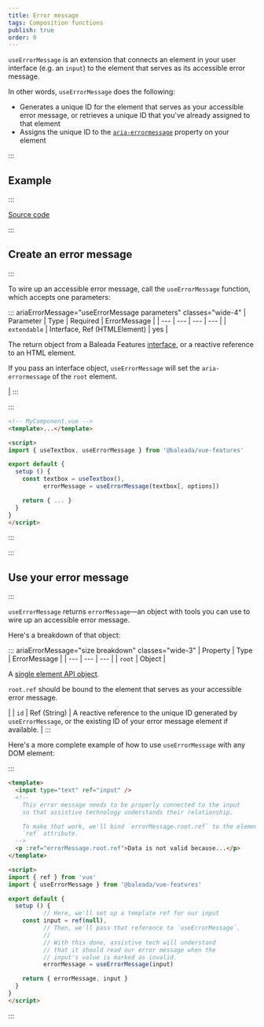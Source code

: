 ```yaml
---
title: Error message
tags: Composition functions
publish: true
order: 0
---
```


`useErrorMessage` is an extension that connects an element in your user interface (e.g. an `input`) to the element that serves as its accessible error message.

In other words, `useErrorMessage` does the following:
- Generates a unique ID for the element that serves as your accessible error message, or retrieves a unique ID that you've already assigned to that element
- Assigns the unique ID to the [`aria-errormessage`](https://www.w3.org/TR/wai-aria-1.2/#aria-errormessage) property on your element


:::
## Example
:::

[Source code](https://github.com/baleada/docs/blob/main/src/components/ExampleUseErrorMessage.vue)

<ExampleUseErrorMessage class="with-mt" />


:::
## Create an error message
:::

To wire up an accessible error message, call the `useErrorMessage` function, which accepts one parameters:

::: ariaErrorMessage="useErrorMessage parameters" classes="wide-4"
| Parameter | Type | Required | ErrorMessage |
| --- | --- | --- | --- |
| `extendable` | Interface, Ref (HTMLElement) | yes | <p>The return object from a Baleada Features [interface](/docs/features#using-functions), or a reactive reference to an HTML element.</p><p>If you pass an interface object, `useErrorMessage` will set the `aria-errormessage` of the `root` element.</p> |
:::


:::
```html
<!-- MyComponent.vue -->
<template>...</template>

<script>
import { useTextbox, useErrorMessage } from '@baleada/vue-features'

export default {
  setup () {
    const textbox = useTextbox(),
          errorMessage = useErrorMessage(textbox[, options])

    return { ... }
  }
}
</script>
```
:::


:::
## Use your error message
:::

`useErrorMessage` returns `errorMessage`—an object with tools you can use to wire up an accessible error message.

Here's a breakdown of that object:

::: ariaErrorMessage="size breakdown" classes="wide-3"
| Property | Type | ErrorMessage |
| --- | --- | --- |
| `root` | Object | <p>A [single element API object](/docs/features/element-api).</p><p>`root.ref` should be bound to the element that serves as your accessible error message.</p> |
| `id` | Ref (String) | A reactive reference to the unique ID generated by `useErrorMessage`, or the existing ID of your error message element if available. |
:::


Here's a more complete example of how to use `useErrorMessage` with any DOM element:

:::
```html
<template>
  <input type="text" ref="input" />
  <!--
    This error message needs to be properly connected to the input
    so that assistive technology understands their relationship.

    To make that work, we'll bind `errorMessage.root.ref` to the element's
    `ref` attribute.
  -->
  <p :ref="errorMessage.root.ref">Data is not valid because...</p>
</template>

<script>
import { ref } from 'vue'
import { useErrorMessage } from '@baleada/vue-features'

export default {
  setup () {
          // Here, we'll set up a template ref for our input
    const input = ref(null),
          // Then, we'll pass that reference to `useErrorMessage`.
          //
          // With this done, assistive tech will understand
          // that it should read our error message when the
          // input's value is marked as invalid.
          errorMessage = useErrorMessage(input)

    return { errorMessage, input }
  }
}
</script>
```
:::
